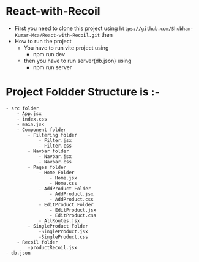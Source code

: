 # React-with-Recoil
 - First you need to clone this project using ```https://github.com/Shubham-Kumar-Mca/React-with-Recoil.git``` then
 - How to run the project
    - You have to run vite project using
        - npm run dev
    - then you have to run server(db.json) using
        - npm run server

 # Project Foldder Structure is :- 
    - src folder
        - App.jsx
        - index.css
        - main.jsx
        - Component folder
            - Filtering folder
                - Filter.jsx
                - Filter.css
            - Navbar folder
                - Navbar.jsx
                - Navbar.css
            - Pages folder
                - Home Folder
                    - Home.jsx
                    - Home.css
                - AddProduct Folder
                    - AddProduct.jsx
                    - AddProduct.css
                - EditProduct Folder
                    - EditProduct.jsx
                    - EditProduct.css
                - AllRoutes.jsx
            - SingleProduct Folder
                -SingleProduct.jsx
                -SingleProduct.css
        - Recoil folder
            -productRecoil.jsx
    - db.json
